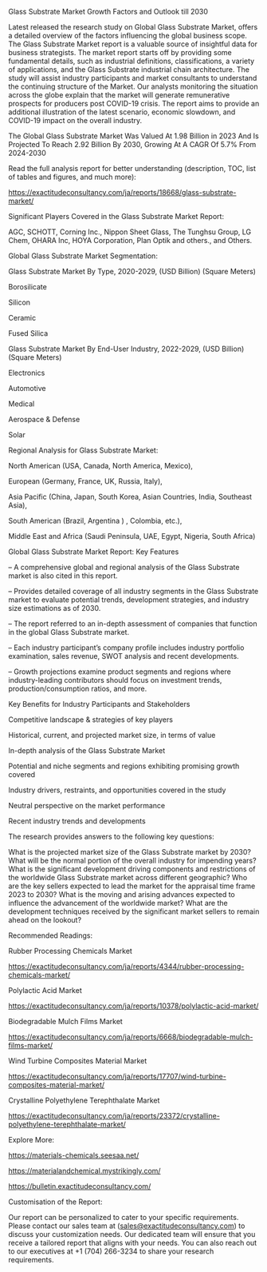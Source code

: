 Glass Substrate Market Growth Factors and Outlook till 2030

Latest released the research study on Global Glass Substrate Market, offers a detailed overview of the factors influencing the global business scope. The Glass Substrate Market report is a valuable source of insightful data for business strategists. The market report starts off by providing some fundamental details, such as industrial definitions, classifications, a variety of applications, and the Glass Substrate industrial chain architecture. The study will assist industry participants and market consultants to understand the continuing structure of the Market. Our analysts monitoring the situation across the globe explain that the market will generate remunerative prospects for producers post COVID-19 crisis. The report aims to provide an additional illustration of the latest scenario, economic slowdown, and COVID-19 impact on the overall industry.

The Global Glass Substrate Market Was Valued At 1.98 Billion in 2023 And Is Projected To Reach 2.92 Billion By 2030, Growing At A CAGR Of 5.7% From 2024-2030

Read the full analysis report for better understanding (description, TOC, list of tables and figures, and much more):

https://exactitudeconsultancy.com/ja/reports/18668/glass-substrate-market/

Significant Players Covered in the Glass Substrate Market Report:

AGC, SCHOTT, Corning Inc., Nippon Sheet Glass, The Tunghsu Group, LG Chem, OHARA Inc, HOYA Corporation, Plan Optik and others., and Others.

Global Glass Substrate Market Segmentation:

Glass Substrate Market By Type, 2020-2029, (USD Billion) (Square Meters)

Borosilicate

Silicon

Ceramic

Fused Silica

Glass Substrate Market By End-User Industry, 2022-2029, (USD Billion) (Square Meters)

Electronics

Automotive

Medical

Aerospace & Defense

Solar

Regional Analysis for Glass Substrate Market:

North American (USA, Canada, North America, Mexico),

European (Germany, France, UK, Russia, Italy),

Asia Pacific (China, Japan, South Korea, Asian Countries, India, Southeast Asia),

South American (Brazil, Argentina ) , Colombia, etc.),

Middle East and Africa (Saudi Peninsula, UAE, Egypt, Nigeria, South Africa)

Global Glass Substrate Market Report: Key Features

– A comprehensive global and regional analysis of the Glass Substrate market is also cited in this report.

– Provides detailed coverage of all industry segments in the Glass Substrate market to evaluate potential trends, development strategies, and industry size estimations as of 2030.

– The report referred to an in-depth assessment of companies that function in the global Glass Substrate market.

– Each industry participant’s company profile includes industry portfolio examination, sales revenue, SWOT analysis and recent developments.

– Growth projections examine product segments and regions where industry-leading contributors should focus on investment trends, production/consumption ratios, and more.

Key Benefits for Industry Participants and Stakeholders

Competitive landscape & strategies of key players

Historical, current, and projected market size, in terms of value

In-depth analysis of the Glass Substrate Market

Potential and niche segments and regions exhibiting promising growth covered

Industry drivers, restraints, and opportunities covered in the study

Neutral perspective on the market performance

Recent industry trends and developments

The research provides answers to the following key questions:

What is the projected market size of the Glass Substrate market by 2030?
What will be the normal portion of the overall industry for impending years?
What is the significant development driving components and restrictions of the worldwide Glass Substrate market across different geographic?
Who are the key sellers expected to lead the market for the appraisal time frame 2023 to 2030?
What is the moving and arising advances expected to influence the advancement of the worldwide market?
What are the development techniques received by the significant market sellers to remain ahead on the lookout?

Recommended Readings:

Rubber Processing Chemicals Market

https://exactitudeconsultancy.com/ja/reports/4344/rubber-processing-chemicals-market/

Polylactic Acid Market

https://exactitudeconsultancy.com/ja/reports/10378/polylactic-acid-market/

Biodegradable Mulch Films Market

https://exactitudeconsultancy.com/ja/reports/6668/biodegradable-mulch-films-market/

Wind Turbine Composites Material Market

https://exactitudeconsultancy.com/ja/reports/17707/wind-turbine-composites-material-market/

Crystalline Polyethylene Terephthalate Market

https://exactitudeconsultancy.com/ja/reports/23372/crystalline-polyethylene-terephthalate-market/

Explore More:

https://materials-chemicals.seesaa.net/

https://materialandchemical.mystrikingly.com/

https://bulletin.exactitudeconsultancy.com/

Customisation of the Report:

Our report can be personalized to cater to your specific requirements. Please contact our sales team at (sales@exactitudeconsultancy.com) to discuss your customization needs. Our dedicated team will ensure that you receive a tailored report that aligns with your needs. You can also reach out to our executives at +1 (704) 266-3234 to share your research requirements.
